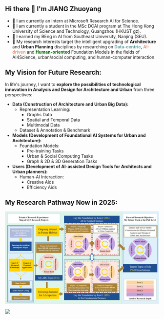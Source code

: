 ## Hi there 👋 I'm JIANG Zhuoyang
- 🔭 I am currently an intern at Microsoft Research AI for Science.
- 🌲 I am currently a student in the MSc DCAI program at The Hong Kong University of Science and Technology, Guangzhou (HKUST gz). 
- 🌱 I earned my BEng in AI from Southeast University, Nanjing (SEU).
- 🤔 My research interests target the intelligent upgrading of **Architecture** and **Urban Planning** disciplines by researching on <font color=CadetBlue>**Data-centric**</font>, <font color=DarkSalmon>**AI-driven**</font> and <font color=DarkGreen>**Human-oriented**</font> Foundation Models in the fields of AI4Science, urban/social computing, and human-computer interaction.

## My Vision for Future Research:
In life's journey, I want to **explore the possibilities of technological innovation in Analysis and Design for Architecture and Urban** from three perspectives:
- **Data (Construction of Architecture and Urban Big Data):**
  - Representation Learning:
    - Graphs Data
    - Spatial and Temporal Data
    - Multimodal Data
  - Dataset & Annotation & Benchmark
- **Models (Development of Foundational AI Systems for Urban and Architecture):**
  - Foundation Models:
    - Pre-training Tasks
    - Urban & Social Computing Tasks
    - Graph & 2D & 3D Generation Tasks
- **Users (Development of AI-assisted Design Tools for Architects and Urban planners):**
  - Human-AI Interaction:
    - Creative Aids
    - Efficiency Aids

## My Research Pathway Now in 2025:
![My Research Pathway Now in 2025](https://github.com/Jonarck/Jonarck/blob/main/Research%20Pathway.jpg)


</td><td valign="top" width="50%">

<img src="https://github-readme-stats.vercel.app/api/top-langs/?username=am4ever&hide_border=true&layout=compact" align="left" />

</td></tr></table>  
